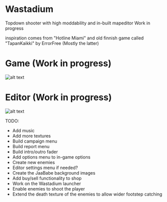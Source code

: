 # Wastadium
Topdown shooter with high moddability and in-built mapeditor
Work in progress

inspiration comes from "Hotline Miami" and old finnish game called "TapanKaikki" by ErrorFree (Mostly the latter)

# Game (Work in progress)
![alt text](https://i.imgur.com/DMmw1Jo.png)
# Editor (Work in progress)
![alt text](https://i.imgur.com/99b4sjq.png)


TODO:
  - Add music
  - Add more textures
  - Build campaign menu
  - Build report menu
  - Build intro/outro fader
  - Add options menu to in-game options
  - Create new enemies
  - Editor settings menu if needed?
  - Create the JaaBabe background images
  - Add buy/sell functionality to shop
  - Work on the Wastadium launcher
  - Enable enemies to shoot the player
  - Extend the death texture of the enemies to allow wider footstep catching
